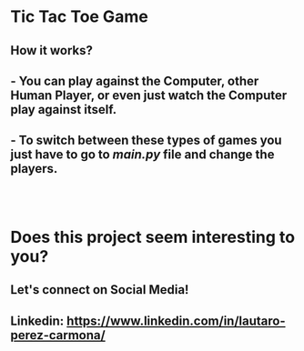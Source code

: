 # Tic Tac Toe Game <br>
## How it works?
## - You can play against the **Computer**, other **Human Player**, or even just watch the Computer play against itself.
## - To switch between these types of games you just have to go to *main.py* file and change the players. 
<br> <br>

# Does this project seem interesting to you?
## Let's connect on Social Media!
## Linkedin: https://www.linkedin.com/in/lautaro-perez-carmona/
